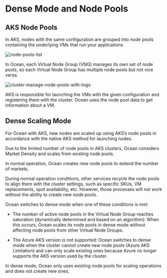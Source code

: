 <meta name=“robots” content=“noindex”>

#  Dense Mode and Node Pools

##  AKS Node Pools

In AKS, nodes with the same configuration are grouped into node pools containing the underlying VMs that run your applications.

![node-pools-list](https://github.com/spotinst/help/assets/159915991/d48abfb2-b129-4581-bdc9-3d867ffb39fa)


In Ocean, each Virtual Node Group (VNG) manages its own set of node pools, so each Virtual Node Group has multiple node pools but not vice versa.

![cluster-manage-node-pools-with-logo](https://github.com/spotinst/help/assets/159915991/814858ce-bf5f-4391-8a8c-8d4f266501ef)

AKS is responsible for launching the VMs with the given configuration and registering them with the cluster.
Ocean uses the node pool data to get information about a VM.

##  Dense Scaling Mode

For Ocean with AKS, new nodes are scaled up using AKS’s node pools in accordance with the native AKS method for launching nodes.

Due to the limited number of node pools in AKS clusters, Ocean considers Market Density and scales from existing node pools. 

In normal operation, Ocean creates new node pools to extend the number of markets. 

During normal operation conditions, other services recycle the node pools to align them with the cluster settings, such as specific SKUs, VM replacements, spot availability, etc. However, those processes will not work without the ability to create new node pools.

Ocean switches to dense mode when one of these conditions is met:

* The number of active node pools in the Virtual Node Group reaches saturation (dynamically determined and based on an algorithm): When this occurs, Ocean scales its node pools in dense mode without affecting node pools from other Virtual Node Groups.

* The Azure AKS version is not supported: Ocean switches to dense mode when the cluster cannot create new node pools (Azure AKS Limitation) and can only scale existing ones because Azure no longer supports the AKS version used by the cluster.

In dense mode, Ocean only uses existing node pools for scaling operations and does not create new ones.
